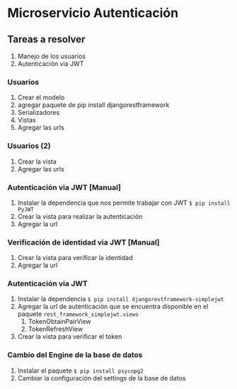 # Microservicio Autenticación

## Tareas a  resolver

1. Manejo de los usuarios
2. Autenticación via JWT

### Usuarios

1. Crear el modelo
2. agregar paquete de pip install djangorestframework
3. Serializadores
4. Vistas
5. Agregar las urls


### Usuarios (2)
1. Crear la vista
2. Agregar las urls


### Autenticación via JWT [Manual]
1. Instalar la dependencia que nos permite trabajar con JWT `$ pip install PyJWT`
2. Crear la vista para realizar la autenticación
3. Agregar la url

### Verificación de identidad via JWT [Manual]
1. Crear la vista para verificar la identidad
2. Agregar la url

### Autenticación via JWT 
1. Instalar la dependencia `$ pip install djangorestframework-simplejwt`
2. Agregar la url de autenticación que se encuentra disponible en el paquete `rest_framework_simplejwt.views`
   1. TokenObtainPairView
   2. TokenRefreshView
3. Crear la vista para verificar el token


### Cambio del Engine de la base de datos
1. Instalar el paquete `$ pip install psycopg2`
2. Cambiar la configuración del settings de la base de datos